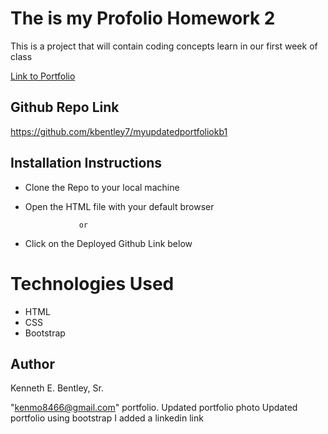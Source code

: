 # The is my Profolio Homework 2
This is a project that will contain coding concepts learn in our first week of class

[Link to Portfolio](https://kbentley7.github.io/myupdatedportfoliokb1/)

## Github Repo Link

  https://github.com/kbentley7/myupdatedportfoliokb1

## Installation Instructions

   * Clone the Repo to your local machine
   
   * Open the HTML file with your default browser
   
                     or
                     
   * Click on the Deployed Github Link below


# Technologies Used

   * HTML 
   * CSS
   * Bootstrap
  

## Author

Kenneth E. Bentley, Sr.

"kenmo8466@gmail.com"
  portfolio.
  Updated portfolio photo
  Updated portfolio using bootstrap
  I added a linkedin link